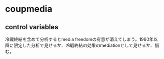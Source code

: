 # coupmedia
## control variables
冷戦終結を含めて分析するとmedia freedomの有意が消えてしまう。1990年以降に限定した分析で見せるか、冷戦終結の効果のmediationとして見せるか、悩む。
